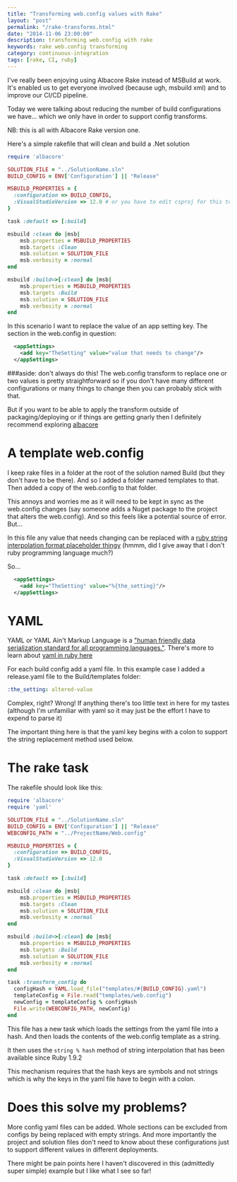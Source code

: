 ```yaml
--- 
title: "Transforming web.config values with Rake" 
layout: "post" 
permalink: "/rake-transforms.html" 
date: "2014-11-06 23:00:00"
description: transforming web.config with rake
keywords: rake web.config transforming
category: continuous-integration
tags: [rake, CI, ruby]
---
```


I've really been enjoying using Albacore Rake instead of MSBuild at work. It's enabled us to get everyone involved (because ugh, msbuild xml) and to improve our CI/CD pipeline.

Today we were talking about reducing the number of build configurations we have... which we only have in order to support config transforms.

<!--more-->

NB: this is all with Albacore Rake version one.

Here's a simple rakefile that will clean and build a .Net solution

```ruby 
require 'albacore'

SOLUTION_FILE = "../SolutionName.sln"
BUILD_CONFIG = ENV['Configuration'] || "Release"

MSBUILD_PROPERTIES = {
  :configuration => BUILD_CONFIG,
  :VisualStudioVersion => 12.0 # or you have to edit csproj for this to work
}

task :default => [:build]

msbuild :clean do |msb|
    msb.properties = MSBUILD_PROPERTIES
    msb.targets :Clean
    msb.solution = SOLUTION_FILE
    msb.verbosity = :normal
end

msbuild :build=>[:clean] do |msb|
    msb.properties = MSBUILD_PROPERTIES
    msb.targets :Build
    msb.solution = SOLUTION_FILE
    msb.verbosity = :normal
end
```

In this scenario I want to replace the value of an app setting key. The section in the web.config in question:

```xml 
  <appSettings>
    <add key="TheSetting" value="value that needs to change"/>
  </appSettings>
```

###aside: don't always do this!
The web.config transform to replace one or two values is pretty straightforward so if you don't have many different configurations or many things to change then you can probably stick with that. 

But if you want to be able to apply the transform outside of packaging/deploying or if things are getting gnarly then I definitely recommend exploring [albacore](https://github.com/Albacore/albacore)

# A template web.config
I keep rake files in a folder at the root of the solution named Build (but they don't have to be there). And so I added a folder named templates to that. Then added a copy of the web.config to that folder.

This annoys and worries me as it will need to be kept in sync as the web.config changes (say someone adds a Nuget package to the project that alters the web.config). And so this feels like a potential source of error. But...

In this file any value that needs changing can be replaced with a [ruby string interpolation format placeholder thingy](http://blog.revathskumar.com/2013/01/ruby-multiple-string-substitution-in-string-template.html) (hmmm, did I give away that I don't ruby programming language much?)

So...

```xml 
  <appSettings>
    <add key="TheSetting" value="%{the_setting}"/>
  </appSettings>
```

# YAML
YAML or YAML Ain't Markup Language is a ["human friendly data serialization
  standard for all programming languages."](http://www.yaml.org/). There's more to learn about [yaml in ruby here](http://yaml4r.sourceforge.net/doc/)

For each build config add a yaml file. In this example case I added a release.yaml file to the Build/templates folder:

```yaml 
:the_setting: altered-value
```

Complex, right? Wrong! If anything there's too little text in here for my tastes (although I'm unfamiliar with yaml so it may just be the effort I have to expend to parse it)

The important thing here is that the yaml key begins with a colon to support the string replacement method used below.

# The rake task
The rakefile should look like this:
```ruby 
require 'albacore'
require 'yaml'

SOLUTION_FILE = "../SolutionName.sln"
BUILD_CONFIG = ENV['Configuration'] || "Release"
WEBCONFIG_PATH = "../ProjectName/Web.config"

MSBUILD_PROPERTIES = {
  :configuration => BUILD_CONFIG,
  :VisualStudioVersion => 12.0
}

task :default => [:build]

msbuild :clean do |msb|
    msb.properties = MSBUILD_PROPERTIES
    msb.targets :Clean
    msb.solution = SOLUTION_FILE
    msb.verbosity = :normal
end

msbuild :build=>[:clean] do |msb|
    msb.properties = MSBUILD_PROPERTIES
    msb.targets :Build
    msb.solution = SOLUTION_FILE
    msb.verbosity = :normal
end

task :transform_config do 
  configHash = YAML.load_file("templates/#{BUILD_CONFIG}.yaml")
  templateConfig = File.read("templates/web.config") 
  newConfig = templateConfig % configHash
  File.write(WEBCONFIG_PATH, newConfig)
end
```

This file has a new task which loads the settings from the yaml file into a hash. And then loads the contents of the web.config template as a string.

It then uses the `string % hash` method of string interpolation that has been available since Ruby 1.9.2

This mechanism requires that the hash keys are symbols and not strings which is why the keys in the yaml file have to begin with a colon.

# Does this solve my problems?
More config yaml files can be added. Whole sections can be excluded from configs by being replaced with empty strings. And more importantly the project and solution files don't need to know about these configurations just to support different values in different deployments.

There might be pain points here I haven't discovered in this (admittedly super simple) example but I like what I see so far!
 
